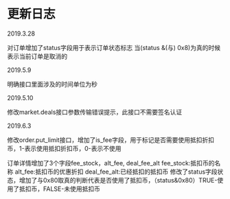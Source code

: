 # 更新日志

2019.3.28

对订单增加了status字段用于表示订单状态标志
当(status &(与) 0x8)为真的时候表示当前订单是取消的

2019.5.9

明确接口里面涉及的时间单位为秒

2019.5.10

修改market.deals接口参数传输错误提示，此接口不需要签名认证

2019.6.3

修改order.put_limit接口，增加了is_fee字段，用于标记是否需要使用抵扣折扣币，1-表示使用抵扣折扣币，0-表示不使用

订单详情增加了3个字段fee_stock，alt_fee, deal_fee_alt
fee_stock:抵扣币的名称
alt_fee:抵扣币的优惠折扣
deal_fee_alt:已经抵扣的抵扣币
修改了status字段状态，增加了与0x80取真的判断代表是否使用了抵扣币，（status&0x80）TRUE-使用了抵扣币，FALSE-未使用抵扣币
